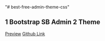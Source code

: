 "# best-free-admin-theme-css" 


## 1 Bootstrap SB Admin 2 Theme 

<a href="https://startbootstrap.github.io/startbootstrap-sb-admin-2/">Preview</a>
<a href="https://github.com/StartBootstrap/startbootstrap-sb-admin-2">Github Link</a>